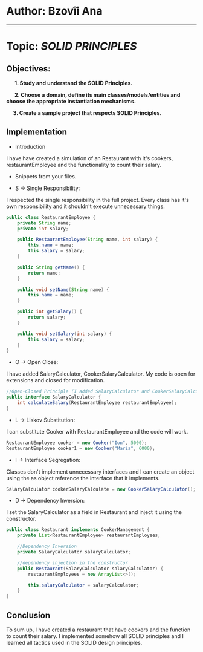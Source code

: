 # Author: Bzovîi Ana

----

# Topic: *SOLID PRINCIPLES*
## Objectives:


&ensp; &ensp; __1. Study and understand the SOLID Principles.__

&ensp; &ensp; __2. Choose a domain, define its main classes/models/entities and choose the appropriate instantiation mechanisms.__

&ensp; &ensp;__3. Create a sample project that respects SOLID Principles.__

## Implementation

* Introduction

I have have created a simulation of an Restaurant with it's cookers, restaurantEmployee and the functionality to count their salary.

* Snippets from your files.


* S -> Single Responsibility:

I respected the single responsibility in the full project. Every class has it's own responsibility and it shouldn't 
execute unnecessary things.
```java
public class RestaurantEmployee {
    private String name;
    private int salary;

    public RestaurantEmployee(String name, int salary) {
        this.name = name;
        this.salary = salary;
    }

    public String getName() {
        return name;
    }

    public void setName(String name) {
        this.name = name;
    }

    public int getSalary() {
        return salary;
    }

    public void setSalary(int salary) {
        this.salary = salary;
    }
}
```
* O -> Open Close:

I have added SalaryCalculator, CookerSalaryCalculator.
My code is open for extensions and closed for modification.
```java
//Open-Closed Principle (I added SalaryCalculator and CookerSalaryCalculator)
public interface SalaryCalculator {
    int calculateSalary(RestaurantEmployee restaurantEmployee);
}
```

* L -> Liskov Substitution:

I can substitute Cooker with RestaurantEmployee and the code will work.
```java
RestaurantEmployee cooker = new Cooker("Ion", 5000);
RestaurantEmployee cooker1 = new Cooker("Maria", 6000);
```
* I -> Interface Segregation:

Classes don't implement unnecessary interfaces and I can create an object using the as object reference the interface
that it implements.
```java
SalaryCalculator cookerSalaryCalculate = new CookerSalaryCalculator();
```

* D -> Dependency Inversion:

I set the SalaryCalculator as a field in Restaurant and inject it using the constructor.
```java
public class Restaurant implements CookerManagement {
    private List<RestaurantEmployee> restaurantEmployees;

    //Dependency Inversion
    private SalaryCalculator salaryCalculator;

    //dependency injection in the constructor
    public Restaurant(SalaryCalculator salaryCalculator) {
        restaurantEmployees = new ArrayList<>();

        this.salaryCalculator = salaryCalculator;
    }
}
```

## Conclusion
To sum up, I have created a restaurant that have cookers and the function to count their salary.
 I implemented somehow all SOLID principles and I learned all tactics used in the SOLID design principles.